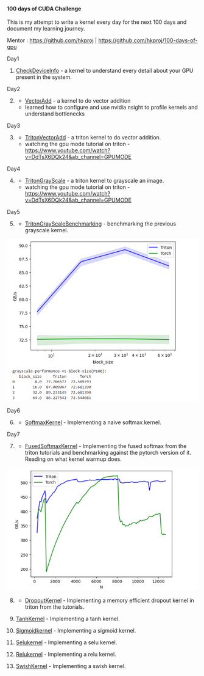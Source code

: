 #### 100 days of CUDA Challenge

This is my attempt to write a kernel every day for the next 100 days and document my learning journey.

Mentor : https://github.com/hkproj | https://github.com/hkproj/100-days-of-gpu

Day1

1. [CheckDeviceInfo](day1/checkDeviceInfo.cu) - a kernel to understand every detail about your GPU present in the system.

Day2

2. - [VectorAdd](day2/sumArray.cu) - a kernel to do vector addition
   - learned how to configure and use nvidia nsight to profile kernels and understand bottlenecks

Day3

3. - [TritonVectorAdd](day3/vectorAdd.py) - a triton kernel to do vector addition.
   - watching the gpu mode tutorial on triton - https://www.youtube.com/watch?v=DdTsX6DQk24&ab_channel=GPUMODE

Day4

4. - [TritonGrayScale](day4/grayscale.py) - a triton kernel to grayscale an image.
   - watching the gpu mode tutorial on triton - https://www.youtube.com/watch?v=DdTsX6DQk24&ab_channel=GPUMODE

Day5

5. - [TritonGrayScaleBenchmarking](day5/grayscale_with_benchmark.py) - benchmarking the previous grayscale kernel.

![alt text](assets/grayscale_benchmark.png)

Day6

6. - [SoftmaxKernel](day6/naive_softmax.py) - Implementing a naive softmax kernel.

Day7

7. - [FusedSoftmaxKernel](day7/fused_softmax.py) - Implementing the fused softmax from the triton tutorials and benchmarking against the pytorch version of it. 
Reading on what kernel warmup does.

![alt text](assets/fused_softmax.png)

8. - [DropoutKernel](day8/dropout.py) - Implementing a memory efficient dropout kernel in triton from the tutorials.

9. [TanhKernel](day9/tanh.py) - Implementing a tanh kernel.

10. [Sigmoidkernel](day10/sigmoid.py) - Implementing a sigmoid kernel.

11. [Selukernel](day11/selu.py) - Implementing a selu kernel.

12. [Relukernel](day12/relu.py) - Implementing a relu kernel.

13. [SwishKernel](day13/swish.py) - Implementing a swish kernel.
